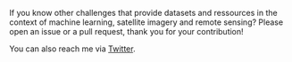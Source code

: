 If you know other challenges that provide datasets and ressources in the context of machine learning, satellite imagery and remote sensing? Please open an issue or a pull request, thank you for your contribution!

You can also reach me via [Twitter](https://twitter.com/christoph_rieke).


